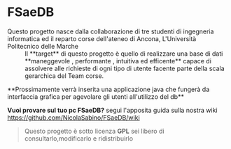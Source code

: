 # FSaeDB

<dl>
  <dt>Questo progetto nasce dalla collaborazione di tre studenti di ingegneria informatica ed il reparto corse dell'ateneo di Ancona, L'Università Politecnico delle Marche</dt>
  
  <dd>Il **target** di questo progetto è quello di realizzare una base di dati **maneggevole , performante , intuitiva ed efficente** capace di assolvere alle richieste di ogni tipo di utente facente parte della scala gerarchica del Team corse.</dd>
</dl>
  **Prossimamente verrà inserita una applicazione java che fungerà da interfaccia grafica per agevolare gli utenti all'utilizzo del db**

**Vuoi provare sul tuo pc FSaeDB?** segui l'apposita guida sulla nostra wiki https://github.com/NicolaSabino/FSaeDB/wiki

>Questo progetto è sotto licenza **GPL** sei libero di consultarlo,modificarlo e ridistribuirlo
